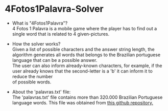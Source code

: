 # 4Fotos1Palavra-Solver
- What is "4Fotos1Palavra"?  
  4 Fotos 1 Palavra is a mobile game where the player has to find out a single word that is related to 4 given-pictures.

- How the solver works?  
   Given a list of possible characters and the answer string length, the algorithm generates all words that belongs to the Brazilian portuguese language that can
   be a possible answer.  
   The user can also inform already-known characters, for example, if the user already knows that the second-letter is a 'b' it can inform it to reduce the number   
   of possible words.  

- About the 'palavras.txt' file:  
    The 'palavras.txt' file contains more than 320.000 Brazilian Portuguese language words.
    This file was obtained from [this github repository.](https://github.com/pythonprobr/palavras)

